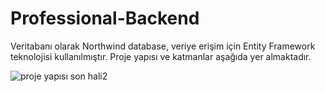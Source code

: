 # Professional-Backend


Veritabanı olarak Northwind database, veriye erişim için Entity Framework teknolojisi kullanılmıştır. Proje yapısı ve katmanlar aşağıda yer almaktadır.


![proje yapısı son hali2](https://github.com/berkayuzm/Professional-Backend/assets/48481741/f97067ea-1c10-433c-a86a-939fced54060)
